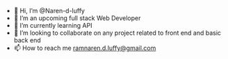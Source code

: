 - 👋 Hi, I’m @Naren-d-luffy
- 👀 I’m an upcoming full stack Web Developer
- 🌱 I’m currently learning API
- 💞️ I’m looking to collaborate on any project related to front end and basic back end
- 📫 How to reach me ramnaren.d.luffy@gmail.com

<!---
Naren-d-luffy/Naren-d-luffy is a ✨ special ✨ repository because its `README.md` (this file) appears on your GitHub profile.
You can click the Preview link to take a look at your changes.
--->
